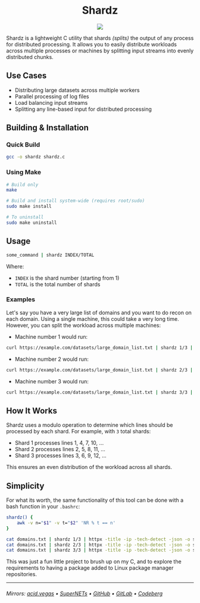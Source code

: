 <h1 align="center">Shardz</h1>
<p align="center">
    <img src="./.screens/shardz.jpg">
</p>

Shardz is a lightweight C utility that shards *(splits)* the output of any process for distributed processing. It allows you to easily distribute workloads across multiple processes or machines by splitting input streams into evenly distributed chunks.

## Use Cases
- Distributing large datasets across multiple workers
- Parallel processing of log files
- Load balancing input streams
- Splitting any line-based input for distributed processing

## Building & Installation

### Quick Build
```bash
gcc -o shardz shardz.c
```

### Using Make
```bash
# Build only
make

# Build and install system-wide (requires root/sudo)
sudo make install

# To uninstall
sudo make uninstall
```

## Usage
```bash
some_command | shardz INDEX/TOTAL
```

Where:
- `INDEX` is the shard number (starting from 1)
- `TOTAL` is the total number of shards

### Examples
Let's say you have a very large list of domains and you want to do recon on each domain. Using a single machine, this could take a very long time. However, you can split the workload across multiple machines:

- Machine number 1 would run:
```bash
curl https://example.com/datasets/large_domain_list.txt | shardz 1/3 | httpx -title -ip -tech-detect -json -o shard-1.json
```

- Machine number 2 would run:
```bash
curl https://example.com/datasets/large_domain_list.txt | shardz 2/3 | httpx -title -ip -tech-detect -json -o shard-2.json
```

- Machine number 3 would run:
```bash
curl https://example.com/datasets/large_domain_list.txt | shardz 3/3 | httpx -title -ip -tech-detect -json -o shard-3.json
```

## How It Works

Shardz uses a modulo operation to determine which lines should be processed by each shard. For example, with `3` total shards:
- Shard 1 processes lines 1, 4, 7, 10, ...
- Shard 2 processes lines 2, 5, 8, 11, ...
- Shard 3 processes lines 3, 6, 9, 12, ...

This ensures an even distribution of the workload across all shards.

## Simplicity

For what its worth, the same functionality of this tool can be done with a bash function in your `.bashrc`:
```bash
shardz() {
	awk -v n="$1" -v t="$2" 'NR % t == n'
}
```

```bash
cat domains.txt | shardz 1/3 | httpx -title -ip -tech-detect -json -o shard-1.json
cat domains.txt | shardz 2/3 | httpx -title -ip -tech-detect -json -o shard-2.json
cat domains.txt | shardz 3/3 | httpx -title -ip -tech-detect -json -o shard-3.json
```

This was just a fun little project to brush up on my C, and to explore the requirements to having a package added to Linux package manager repositories.

---

###### Mirrors: [acid.vegas](https://git.acid.vegas/shardz) • [SuperNETs](https://git.supernets.org/acidvegas/shardz) • [GitHub](https://github.com/acidvegas/shardz) • [GitLab](https://gitlab.com/acidvegas/shardz) • [Codeberg](https://codeberg.org/acidvegas/shardz)
